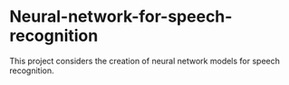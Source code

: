 # Neural-network-for-speech-recognition
This project considers the creation of neural network models for speech recognition.
